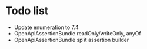# Todo list
- Update enumeration to 7.4
- OpenApiAssertionBundle readOnly/writeOnly, anyOf
- OpenApiAssertionBundle split assertion builder